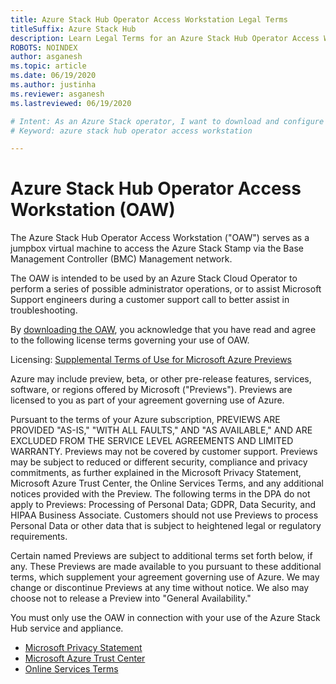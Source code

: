 ```yaml
---
title: Azure Stack Hub Operator Access Workstation Legal Terms
titleSuffix: Azure Stack Hub
description: Learn Legal Terms for an Azure Stack Hub Operator Access Workstation.
ROBOTS: NOINDEX
author: asganesh
ms.topic: article
ms.date: 06/19/2020
ms.author: justinha
ms.reviewer: asganesh
ms.lastreviewed: 06/19/2020

# Intent: As an Azure Stack operator, I want to download and configure an Azure Stack Hub Operator Access Workstation.
# Keyword: azure stack hub operator access workstation

---
```


# Azure Stack Hub Operator Access Workstation (OAW)

The Azure Stack Hub Operator Access Workstation ("OAW") serves as a jumpbox virtual machine to access the Azure Stack Stamp via the Base Management Controller (BMC) Management network.

The OAW is intended to be used by an Azure Stack Cloud Operator to perform a series of possible administrator operations, or to assist Microsoft Support engineers during a customer support call to better assist in troubleshooting.

By [downloading the OAW](https://aka.ms/OAW), you acknowledge that you have read and agree to the following license terms governing your use of OAW.  

Licensing: [Supplemental Terms of Use for Microsoft Azure Previews](https://azure.microsoft.com/support/legal/preview-supplemental-terms/)

Azure may include preview, beta, or other pre-release features, services, software, or regions offered by Microsoft ("Previews"). Previews are licensed to you as part of your agreement governing use of Azure.

Pursuant to the terms of your Azure subscription, PREVIEWS ARE PROVIDED "AS-IS," "WITH ALL FAULTS," AND "AS AVAILABLE," AND ARE EXCLUDED FROM THE SERVICE LEVEL AGREEMENTS AND LIMITED WARRANTY. Previews may not be covered by customer support. Previews may be subject to reduced or different security, compliance and privacy commitments, as further explained in the Microsoft Privacy Statement, Microsoft Azure Trust Center, the Online Services Terms, and any additional notices provided with the Preview. The following terms in the DPA do not apply to Previews: Processing of Personal Data; GDPR, Data Security, and HIPAA Business Associate. Customers should not use Previews to process Personal Data or other data that is subject to heightened legal or regulatory requirements.

Certain named Previews are subject to additional terms set forth below, if any. These Previews are made available to you pursuant to these additional terms, which supplement your agreement governing use of Azure. We may change or discontinue Previews at any time without notice. We also may choose not to release a Preview into "General Availability."

You must only use the OAW in connection with your use of the Azure Stack Hub service and appliance.  

- [Microsoft Privacy Statement](https://privacy.microsoft.com/privacystatement)
- [Microsoft Azure Trust Center](https://azure.microsoft.com/overview/trusted-cloud/)
- [Online Services Terms](https://www.microsoftvolumelicensing.com/DocumentSearch.aspx?Mode=3&DocumentTypeId=31)  
